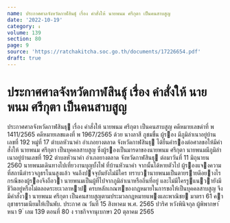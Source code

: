 ```yaml
---
name: ประกาศศาลจังหวัดกาฬสินธุ์ เรื่อง คำสั่งให้ นายพนม ศรีกุตา เป็นคนสาบสูญ
date: '2022-10-19'
category: ง
volume: 139
section: 80
page: 9
source: 'https://ratchakitcha.soc.go.th/documents/17226654.pdf'
draft: true
---
```


# ประกาศศาลจังหวัดกาฬสินธุ์ เรื่อง คำสั่งให้ นายพนม ศรีกุตา เป็นคนสาบสูญ

ประกาศศาลจังหวัดกาฬสินธุ เรื่อง คําสั่งให้ นายพนม ศรีกุตา เป็นคนสาบสูญ คดีหมายเลขดําที่ พ 1411/2565 คดีหมายเลขแดงที่ พ 1967/2565 ด้วย นางลาสี ภูชมชื่น ผู้รอง มีภูมิลําเนาอยู่บ้านเลขที่ 192 หมู่ที่ 17 ตําบลหัวนาคํา อําเภอยางตลาด จังหวัดกาฬสินธุ ได้ยื่นคํารองต่อศาลขอให้มีคําสั่งให้ นายพนม ศรีกุตา เป็นบุคคลสาบสูญ ซึ่งผู้รองเป็นมารดาของนายพนม ศรีกุตา นายพนมมีภูมิลําเนาอยู่บ้านเลขที่ 192 ตําบลหัวนาคํา อําเภอยางตลาด จังหวัดกาฬสินธุ ต่อมาวันที่ 11 มิถุนายน 2560 นายพนมเดินทางไปเที่ยวงานบุญบั้งไฟ ที่บ้านหัวนาคํา จากนั้นได้หายตัวไป ผู้รองแจงความที่สถานีตํารวจภูธรโนนสูงแล้ว จนถึงปจจุบันยังไม่มีใคร ทราบวานายพนมเป็นตายรายดีอยางไร กรณีของผู้รองจึงถือวา นายพนมเป็นผู้ที่ไปจากภูมิลําเนาหรือถิ่นที่อยู่ และไม่มีใครรูแนวายังมีชีวิตอยู่หรือไม่ตลอดระยะเวลาหาป ครบหลักเกณฑของกฎหมายในการขอให้เป็นบุคคลสาบสูญ จึงมีคําสั่งวา นายพนม ศรีกุตา เป็นคนสาบสูญตามประมวลกฎหมายแพงและพาณิชย มาตรา 61 คาฤชาธรรมเนียมให้เป็นพับ. ประกาศ ณ วันที่ 15 สิงหาคม พ.ศ. 2565 ปวริศ หวังพินิจกุล ผู้พิพากษา ้ หนา 9 ่ เลม 139 ตอนที่ 80 ง ราชกิจจานุเบกษา 20 ตุลาคม 2565
